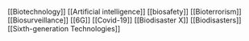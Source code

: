 [[Biotechnology]]
[[Artificial intelligence]]
[[biosafety]]
[[Bioterrorism]]
[[Biosurveillance]]
[[6G]]
[[Covid-19]]
[[Biodisaster X]]
[[Biodisasters]]
[[Sixth-generation Technologies]]
